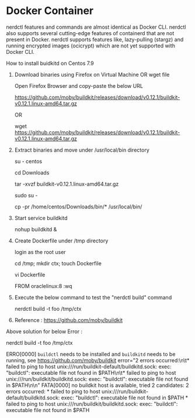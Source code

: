 # Docker Container 

nerdctl features and commands are almost identical as Docker CLI. nerdctl also supports several cutting-edge features of containerd that are not present in Docker. nerdctl supports features like, lazy-pulling (stargz) and running encrypted images (ocicrypt) which are not yet supported with Docker CLI.

How to install buidkitd on Centos 7.9

1. Download binaries using Firefox on Virtual Machine OR wget file

   Open Firefox Browser and copy-paste the below URL

   https://github.com/moby/buildkit/releases/download/v0.12.1/buildkit-v0.12.1.linux-amd64.tar.gz

   OR

   wget https://github.com/moby/buildkit/releases/download/v0.12.1/buildkit-v0.12.1.linux-amd64.tar.gz

3. Extract binaries and move under /usr/local/bin directory

   su - centos

   cd Downloads

   tar -xvzf buildkit-v0.12.1.linux-amd64.tar.gz 

   sudo su -

    cp -pr /home/centos/Downloads/bin/* /usr/local/bin/

4. Start service buildkitd

    nohup buildkitd  &                               

5. Create Dockerfile under /tmp directory

    login as the root user

    cd /tmp; mkdir ctx; touch Dockerfile

    vi Dockerfile
   
    FROM oraclelinux:8
    :wq
    
6. Execute the below command to test the "nerdctl build" command

    nerdctl build -t foo /tmp/ctx


7. Reference :  https://github.com/moby/buildkit

Above solution for below Error :

nerdctl build -t foo /tmp/ctx

ERRO[0000] `buildctl` needs to be installed and `buildkitd` needs to be running, see https://github.com/moby/buildkit  error="2 errors occurred:\n\t* failed to ping to host unix:///run/buildkit-default/buildkitd.sock: exec: \"buildctl\": executable file not found in $PATH\n\t* failed to ping to host unix:///run/buildkit/buildkitd.sock: exec: \"buildctl\": executable file not found in $PATH\n\n"
FATA[0000] no buildkit host is available, tried 2 candidates: 2 errors occurred:
	* failed to ping to host unix:///run/buildkit-default/buildkitd.sock: exec: "buildctl": executable file not found in $PATH
	* failed to ping to host unix:///run/buildkit/buildkitd.sock: exec: "buildctl": executable file not found in $PATH






